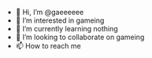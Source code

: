 - 👋 Hi, I’m @gaeeeeee
- 👀 I’m interested in gameing
- 🌱 I’m currently learning nothing
- 💞️ I’m looking to collaborate on gameing
- 📫 How to reach me 

<!---
gaeeeeee/gaeeeeee is a ✨ special ✨ repository because its `README.md` (this file) appears on your GitHub profile.
You can click the Preview link to take a look at your changes.
--->

